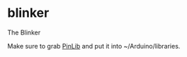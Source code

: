 # blinker
The Blinker

Make sure to grab [PinLib](https://github.com/Arduino-Team-2/PinLib) and put it into ~/Arduino/libraries.
